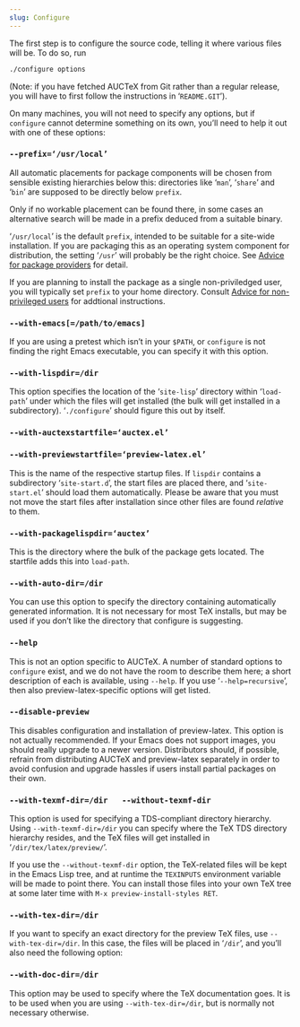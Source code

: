 ```yaml
---
slug: Configure
---
```


The first step is to configure the source code, telling it where various files will be. To do so, run

```lisp
./configure options 
```

(Note: if you have fetched AUCTeX from Git rather than a regular release, you will have to first follow the instructions in ‘`README.GIT`’).

On many machines, you will not need to specify any options, but if `configure` cannot determine something on its own, you’ll need to help it out with one of these options:

### `--prefix=‘/usr/local’`

All automatic placements for package components will be chosen from sensible existing hierarchies below this: directories like ‘`man`’, ‘`share`’ and ‘`bin`’ are supposed to be directly below `prefix`.

Only if no workable placement can be found there, in some cases an alternative search will be made in a prefix deduced from a suitable binary.

‘`/usr/local`’ is the default `prefix`, intended to be suitable for a site-wide installation. If you are packaging this as an operating system component for distribution, the setting ‘`/usr`’ will probably be the right choice. See [Advice for package providers](Advice-for-package-providers) for detail.

If you are planning to install the package as a single non-priviledged user, you will typically set `prefix` to your home directory. Consult [Advice for non-privileged users](Advice-for-non_002dprivileged-users) for addtional instructions.

### `--with-emacs[=/path/to/emacs]`

If you are using a pretest which isn’t in your `$PATH`, or `configure` is not finding the right Emacs executable, you can specify it with this option.

### `--with-lispdir=/dir`

This option specifies the location of the ‘`site-lisp`’ directory within ‘`load-path`’ under which the files will get installed (the bulk will get installed in a subdirectory). ‘`./configure`’ should figure this out by itself.

### `--with-auctexstartfile=‘auctex.el’`

### `--with-previewstartfile=‘preview-latex.el’`

This is the name of the respective startup files. If `lispdir` contains a subdirectory ‘`site-start.d`’, the start files are placed there, and ‘`site-start.el`’ should load them automatically. Please be aware that you must not move the start files after installation since other files are found *relative* to them.

### `--with-packagelispdir=‘auctex’`

This is the directory where the bulk of the package gets located. The startfile adds this into `load-path`.

### `--with-auto-dir=/dir`

You can use this option to specify the directory containing automatically generated information. It is not necessary for most TeX installs, but may be used if you don’t like the directory that configure is suggesting.

### `--help`

This is not an option specific to AUCTeX. A number of standard options to `configure` exist, and we do not have the room to describe them here; a short description of each is available, using `--help`. If you use ‘`--help=recursive`’, then also preview-latex-specific options will get listed.

### `--disable-preview`

This disables configuration and installation of preview-latex. This option is not actually recommended. If your Emacs does not support images, you should really upgrade to a newer version. Distributors should, if possible, refrain from distributing AUCTeX and preview-latex separately in order to avoid confusion and upgrade hassles if users install partial packages on their own.

### `--with-texmf-dir=/dir   --without-texmf-dir`

This option is used for specifying a TDS-compliant directory hierarchy. Using `--with-texmf-dir=/dir` you can specify where the TeX TDS directory hierarchy resides, and the TeX files will get installed in ‘`/dir/tex/latex/preview/`’.

If you use the `--without-texmf-dir` option, the TeX-related files will be kept in the Emacs Lisp tree, and at runtime the `TEXINPUTS` environment variable will be made to point there. You can install those files into your own TeX tree at some later time with `M-x preview-install-styles RET`.

### `--with-tex-dir=/dir`

If you want to specify an exact directory for the preview TeX files, use `--with-tex-dir=/dir`. In this case, the files will be placed in ‘`/dir`’, and you’ll also need the following option:

### `--with-doc-dir=/dir`

This option may be used to specify where the TeX documentation goes. It is to be used when you are using `--with-tex-dir=/dir`, but is normally not necessary otherwise.
